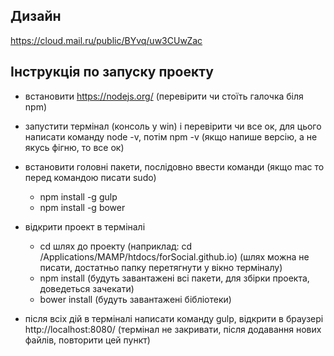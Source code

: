 ## Дизайн 
https://cloud.mail.ru/public/BYvq/uw3CUwZac

## Інструкція по запуску проекту
- встановити https://nodejs.org/ (перевірити чи стоїть галочка біля npm)
- запустити термінал (консоль у win) і перевірити чи все ок, для цього написати команду node -v, потім npm -v (якщо напише версію, а не якусь фігню, то все ок)
- встановити головні пакети, послідовно ввести команди (якщо mac то перед командою писати sudo)
  - npm install -g gulp
  - npm install -g bower
  
- відкрити проект в терміналі
  - cd шлях до проекту (наприклад: cd /Applications/MAMP/htdocs/forSocial.github.io) (шлях можна не писати, достатньо папку перетягнути у вікно терміналу)
  - npm install (будуть завантажені всі пакети, для збірки проекта, доведеться зачекати)
  - bower install (будуть завантажені бібліотеки)

- після всіх дій в терміналі написати команду gulp, відкрити в браузері http://localhost:8080/ (термінал не закривати, після додавання нових файлів, повторити цей пункт)
